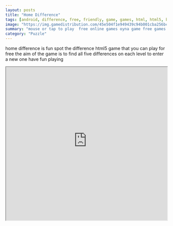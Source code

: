 ```yaml
---
layout: posts
title: "Home Difference"
tags: [android, difference, free, friendly, game, games, html, html5, kids, mobile, new, spot, free, online, games, oyna, game, free, games, play, play, games]
image: "https://img.gamedistribution.com/45e504f1e949439c94b001cba256bc5b-512x384.jpeg"
summary: "mouse or tap to play  free online games oyna game free games play play games"
category: "Puzzle"
---
```


home difference is fun spot the difference html5 game that you can play for free the aim of the game is to find all five differences on each level to enter a new one have fun playing

<iframe width="100%" height="480px;" src="https://html5.gamedistribution.com/45e504f1e949439c94b001cba256bc5b/"></iframe>